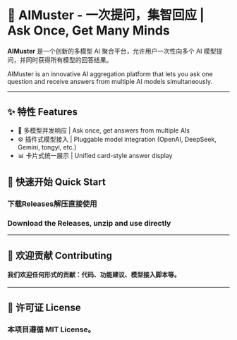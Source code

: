 # 🧠 AIMuster - 一次提问，集智回应 | Ask Once, Get Many Minds

**AIMuster** 是一个创新的多模型 AI 聚合平台，允许用户一次性向多个 AI 模型提问，并同时获得所有模型的回答结果。

AIMuster is an innovative AI aggregation platform that lets you ask one question and receive answers from multiple AI models simultaneously.

---

## ✨ 特性 Features

- 💬 多模型并发响应 | Ask once, get answers from multiple AIs
- ⚙️ 插件式模型接入 | Pluggable model integration (OpenAI, DeepSeek, Gemini, tongyi, etc.)
- 📊 卡片式统一展示 | Unified card-style answer display



## 🚀 快速开始 Quick Start

### 下载Releases解压直接使用
### Download the Releases, unzip and use directly

---
## 🤝 欢迎贡献 Contributing
#### 我们欢迎任何形式的贡献：代码、功能建议、模型接入脚本等。

---
## 📄 许可证 License
### 本项目遵循 MIT License。
